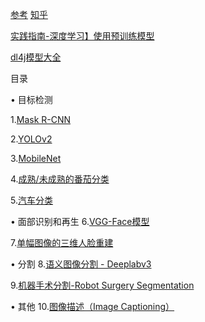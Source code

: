 [参考](https://www.analyticsvidhya.com/blog/2017/06/transfer-learning-the-art-of-fine-tuning-a-pre-trained-model)
[知乎](https://zhuanlan.zhihu.com/p/27657264)

[实践指南-深度学习】使用预训练模型](https://blog.csdn.net/u011240016/article/details/85217630)

[dl4j模型大全](https://github.com/deeplearning4j/deeplearning4j)

目录

• 目标检测

1.[Mask R-CNN](https://github.com/matterport/Mask_RCNN)

2.[YOLOv2](https://github.com/experiencor/keras-yolo2)

3.[MobileNet](https://keras.io/applications/#mobilenet)

4.[成熟/未成熟的番茄分类](https://github.com/fyrestorm-sdb/tomatoes)

5.[汽车分类](https://github.com/michalgdak/car-recognition)

• 面部识别和再生
6.[VGG-Face模型](https://gist.github.com/EncodeTS/6bbe8cb8bebad7a672f0d872561782d9)

7.[单幅图像的三维人脸重建](https://github.com/dezmoanded/vrn-torch-to-keras)

• 分割
8.[语义图像分割 - Deeplabv3](https://github.com/bonlime/keras-deeplab-v3-plus)

9.[机器手术分割-Robot Surgery Segmentation](https://github.com/ternaus/robot-surgery-segmentation)

• 其他
10.[图像描述（Image Captioning）](https://github.com/boluoyu/ImageCaption)







